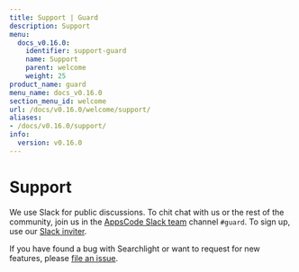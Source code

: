 ```yaml
---
title: Support | Guard
description: Support
menu:
  docs_v0.16.0:
    identifier: support-guard
    name: Support
    parent: welcome
    weight: 25
product_name: guard
menu_name: docs_v0.16.0
section_menu_id: welcome
url: /docs/v0.16.0/welcome/support/
aliases:
- /docs/v0.16.0/support/
info:
  version: v0.16.0
---
```


# Support

We use Slack for public discussions. To chit chat with us or the rest of the community, join us in the [AppsCode Slack team](https://appscode.slack.com/messages/C8M8HANQ0/details/) channel `#guard`. To sign up, use our [Slack inviter](https://slack.appscode.com/).

If you have found a bug with Searchlight or want to request for new features, please [file an issue](https://go.kubeguard.dev/guard/issues/new).
